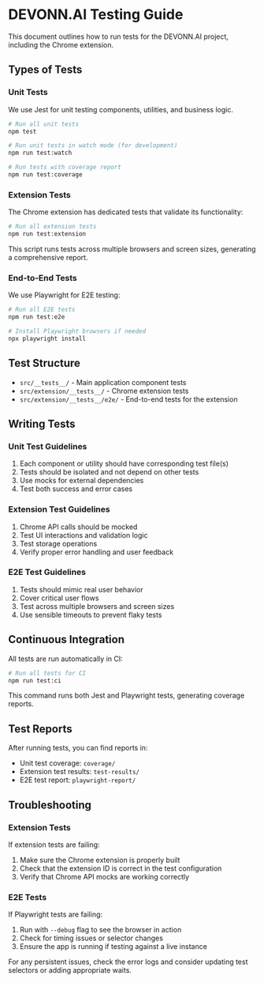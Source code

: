 
# DEVONN.AI Testing Guide

This document outlines how to run tests for the DEVONN.AI project, including the Chrome extension.

## Types of Tests

### Unit Tests

We use Jest for unit testing components, utilities, and business logic.

```bash
# Run all unit tests
npm test

# Run unit tests in watch mode (for development)
npm run test:watch

# Run tests with coverage report
npm run test:coverage
```

### Extension Tests

The Chrome extension has dedicated tests that validate its functionality:

```bash
# Run all extension tests
npm run test:extension
```

This script runs tests across multiple browsers and screen sizes, generating a comprehensive report.

### End-to-End Tests

We use Playwright for E2E testing:

```bash
# Run all E2E tests
npm run test:e2e

# Install Playwright browsers if needed
npx playwright install
```

## Test Structure

- `src/__tests__/` - Main application component tests
- `src/extension/__tests__/` - Chrome extension tests
- `src/extension/__tests__/e2e/` - End-to-end tests for the extension

## Writing Tests

### Unit Test Guidelines

1. Each component or utility should have corresponding test file(s)
2. Tests should be isolated and not depend on other tests
3. Use mocks for external dependencies
4. Test both success and error cases

### Extension Test Guidelines

1. Chrome API calls should be mocked
2. Test UI interactions and validation logic
3. Test storage operations
4. Verify proper error handling and user feedback

### E2E Test Guidelines

1. Tests should mimic real user behavior
2. Cover critical user flows
3. Test across multiple browsers and screen sizes
4. Use sensible timeouts to prevent flaky tests

## Continuous Integration

All tests are run automatically in CI:

```bash
# Run all tests for CI
npm run test:ci
```

This command runs both Jest and Playwright tests, generating coverage reports.

## Test Reports

After running tests, you can find reports in:

- Unit test coverage: `coverage/`
- Extension test results: `test-results/`
- E2E test report: `playwright-report/`

## Troubleshooting

### Extension Tests

If extension tests are failing:

1. Make sure the Chrome extension is properly built
2. Check that the extension ID is correct in the test configuration
3. Verify that Chrome API mocks are working correctly

### E2E Tests

If Playwright tests are failing:

1. Run with `--debug` flag to see the browser in action
2. Check for timing issues or selector changes
3. Ensure the app is running if testing against a live instance

For any persistent issues, check the error logs and consider updating test selectors or adding appropriate waits.
